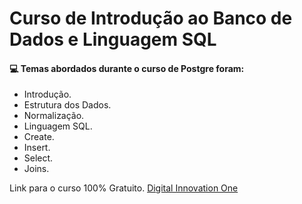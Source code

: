 # Curso de Introdução ao Banco de Dados e Linguagem SQL
#### :computer: Temas abordados durante o curso de Postgre foram:
- Introdução.
- Estrutura dos Dados.
- Normalização.
- Linguagem SQL.
- Create.
- Insert.
- Select.
- Joins.

Link para o curso 100% Gratuito. 
[Digital Innovation One](https://digitalinnovation.one/sign-in)
